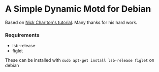 # A Simple Dynamic Motd for Debian

Based on [Nick Charlton's tutorial](https://nickcharlton.net/posts/debian-ubuntu-dynamic-motd.html). Many thanks for his hard work.

### Requirements
* lsb-release
* figlet

These can be installed with ```sudo apt-get install lsb-release figlet``` on debian
